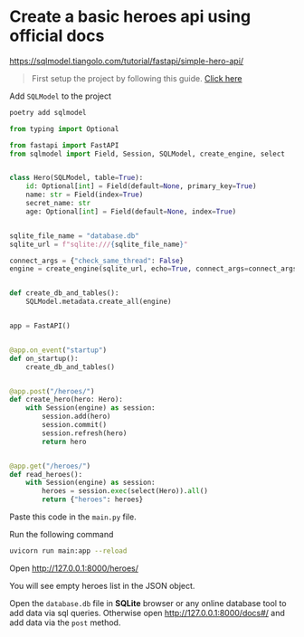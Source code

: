 # Create a basic heroes api using official docs

<https://sqlmodel.tiangolo.com/tutorial/fastapi/simple-hero-api/>

> First setup the project by following this guide. [Click here](../Readme.md)

Add `SQLModel` to the project

```bash
poetry add sqlmodel
```

```python
from typing import Optional

from fastapi import FastAPI
from sqlmodel import Field, Session, SQLModel, create_engine, select


class Hero(SQLModel, table=True):
    id: Optional[int] = Field(default=None, primary_key=True)
    name: str = Field(index=True)
    secret_name: str
    age: Optional[int] = Field(default=None, index=True)


sqlite_file_name = "database.db"
sqlite_url = f"sqlite:///{sqlite_file_name}"

connect_args = {"check_same_thread": False}
engine = create_engine(sqlite_url, echo=True, connect_args=connect_args)


def create_db_and_tables():
    SQLModel.metadata.create_all(engine)


app = FastAPI()


@app.on_event("startup")
def on_startup():
    create_db_and_tables()


@app.post("/heroes/")
def create_hero(hero: Hero):
    with Session(engine) as session:
        session.add(hero)
        session.commit()
        session.refresh(hero)
        return hero


@app.get("/heroes/")
def read_heroes():
    with Session(engine) as session:
        heroes = session.exec(select(Hero)).all()
        return {"heroes": heroes}
```

Paste this code in the `main.py` file.

Run the following command

```bash
uvicorn run main:app --reload
```

Open <http://127.0.0.1:8000/heroes/>

You will see empty heroes list in the JSON object.

Open the `database.db` file in **SQLite** browser or any online database tool to add data via sql queries. Otherwise open <http://127.0.0.1:8000/docs#/> and add data via the `post` method.
